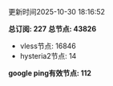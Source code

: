 更新时间2025-10-30 18:16:52

**总订阅: 227**
**总节点: 43826**
- vless节点: 16846
- hysteria2节点: 14

**google ping有效节点: 112**
